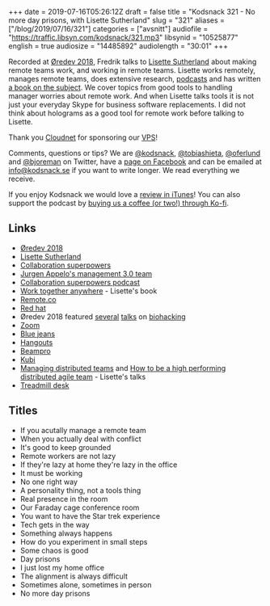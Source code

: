 +++
date = 2019-07-16T05:26:12Z
draft = false
title = "Kodsnack 321 -  No more day prisons, with Lisette Sutherland"
slug = "321"
aliases = ["/blog/2019/07/16/321"]
categories = ["avsnitt"]
audiofile = "https://traffic.libsyn.com/kodsnack/321.mp3"
libsynid = "10525877"
english = true
audiosize = "14485892"
audiolength = "30:01"
+++

Recorded at [Øredev 2018](https://oredev.org/2018/home), Fredrik talks to [Lisette Sutherland](https://lisettesutherland.com/) about making remote teams work, and working in remote teams. Lisette works remotely, manages remote teams, does extensive research, [podcasts](https://www.collaborationsuperpowers.com/podcasts/) and has written [a book on the subject](https://www.collaborationsuperpowers.com/). We cover topics from good tools to handling manager worries about remote work. And when Lisette talks tools it is not just your everyday Skype for business software replacements. I did not think about holograms as a good tool for remote work before talking to Lisette.

Thank you [Cloudnet](http://www.cloudnet.se) for sponsoring our [VPS](http://en.wikipedia.org/wiki/Virtual_private_server)!

Comments, questions or tips? We are [@kodsnack](https://www.twitter.com/kodsnack), [@tobiashieta](https://www.twitter.com/tobiashieta), [@oferlund](https://www.twitter.com/oferlund) and [@bjoreman](https://www.twitter.com/bjoreman) on Twitter, have a [page on Facebook](https://www.facebook.com/kodsnack) and can be emailed at [info@kodsnack.se](mailto:info@kodsnack.se) if you want to write longer. We read everything we receive.

If you enjoy Kodsnack we would love a [review in iTunes](http://itunes.apple.com/se/podcast/kodsnack/id561631498?l=en)! You can also support the podcast by <a href="https://ko-fi.com/kodsnack" rel="payment">buying us a coffee (or two!) through Ko-fi</a>.

## Links ##
* [Øredev 2018](https://oredev.org/2018/home)
* [Lisette Sutherland](https://lisettesutherland.com/)
* [Collaboration superpowers](https://www.collaborationsuperpowers.com/)
* [Jurgen Appelo's management 3.0 team](https://www.linkedin.com/company/management-30/)
* [Collaboration superpowers podcast](https://www.collaborationsuperpowers.com/podcasts/)
* [Work together anywhere](https://www.collaborationsuperpowers.com/book/) - Lisette's book
* [Remote.co](https://remote.co/)
* [Red hat](https://en.wikipedia.org/wiki/Red_Hat)
* Øredev 2018 featured [several](https://vimeo.com/302294074) [talks](https://vimeo.com/301784844) on [biohacking](https://vimeo.com/302034514)
* [Zoom](https://en.wikipedia.org/wiki/Zoom_Video_Communications)
* [Blue jeans](https://en.wikipedia.org/wiki/BlueJeans_Network)
* [Hangouts](https://en.wikipedia.org/wiki/Google_Hangouts)
* [Beampro](https://suitabletech.com/products/beam-pro)
* [Kubi](https://www.revolverobotics.com/)
* [Managing distributed teams](https://vimeo.com/302699320) and [How to be a high performing distributed agile team](https://vimeo.com/302574784) - Lisette's talks
* [Treadmill desk](https://www.businessinsider.com/the-truth-about-working-on-a-treadmill-desk-2013-11?r=US&IR=T)

## Titles ##
* If you acutally manage a remote team
* When you actually deal with conflict
* It's good to keep grounded
* Remote workers are not lazy
* If they're lazy at home they're lazy in the office
* It must be working
* No one right way
* A personality thing, not a tools thing
* Real presence in the room
* Our Faraday cage conference room
* You want to have the Star trek experience
* Tech gets in the way
* Something always happens
* How do you experiment in small steps
* Some chaos is good
* Day prisons
* I just lost my home office
* The alignment is always difficult
* Sometimes alone, sometimes in person
* No more day prisons
